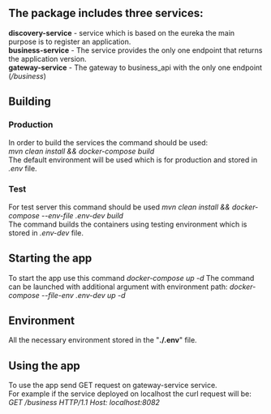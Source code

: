 ## The package includes three services:

**discovery-service** - service which is based on 
the eureka the main purpose is to register an application.<br/> 
**business-service** - The service provides the only one endpoint that 
returns the application version.<br/>
**gateway-service** - The gateway to business_api with the only one endpoint (_/business_)<br/>
## Building

### Production
In order to build the services the command should be used:<br/>
_mvn clean install && docker-compose build_ <br/>
The default environment will be used which is for production and stored in _.env_ file.

### Test
For test server this command should be used
_mvn clean install && docker-compose --env-file .env-dev build_ <br/>
The command builds the containers using testing environment which is stored in _.env-dev_ file.

## Starting the app
To start the app use this command 
_docker-compose up -d_
The command can be launched with additional argument with environment path:
_docker-compose --file-env .env-dev up -d_ <br/>
## Environment
All the necessary environment stored in the "__./.env__" file.

## Using the app

To use the app send GET request on gateway-service service. <br/>
For example if the service deployed on localhost the curl request will be:<br/>
_GET /business HTTP/1.1
Host: localhost:8082_